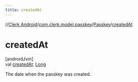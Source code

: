 ```yaml
---
title: createdAt
---
```

//[Clerk Android](../../../index.html)/[com.clerk.model.passkey](../index.html)/[Passkey](index.html)/[createdAt](created-at.html)



# createdAt



[androidJvm]\
val [createdAt](created-at.html): [Long](https://kotlinlang.org/api/latest/jvm/stdlib/kotlin-stdlib/kotlin/-long/index.html)



The date when the passkey was created.




